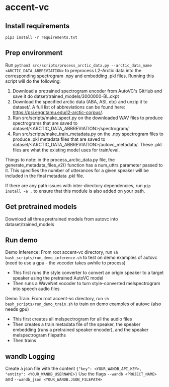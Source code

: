 # accent-vc

## Install requirements
`pip3 install -r requirements.txt`

## Prep environment
Run `python3 src/scripts/process_arctic_data.py --arctic_data_name <ARCTIC_DATA_ABBREVIATION>` to preprocess L2-Arctic data into the corresponding spectrogram .npy and embedding .pkl files. Running this script will do the following:
1. Download a pretrained spectrogram encoder from AutoVC's GitHub and save it do datset/trained_models/3000000-BL.ckpt
2. Download the specified arctic data (ABA, ASI, etc) and unzip it to dataset/. A full list of abbreviations can be found here: https://psi.engr.tamu.edu/l2-arctic-corpus/.
3. Run src/scripts/make_spect.py on the downloaded WAV files to produce spectrograms that are saved to dataset/<ARCTIC_DATA_ABBREVIATION>/spectrogram/.
4. Run src/scripts/make_train_metadata.py on the .npy spectrogram files to produce .pkl metadata files that are saved to dataset/<ARCTIC_DATA_ABBREVIATION>/autovc_metadata/. These .pkl files are what the existing model uses for train/eval.

Things to note: in the process_arctic_data.py file, the generate_metadata_files_v2() function has a num_uttrs parameter passed to it. This specifies the number of utterances for a given speaker will be included in the final metadata .pkl file.

If there are any path issues with inter-directory dependencies, run `pip install -e .` to ensure that this module is also added on your path.

## Get pretrained models
Download all three pretrained models from autovc into dataset/trained_models

## Run demo
Demo Inference: From root accent-vc directory, run `sh bash_scripts/run_demo_inference.sh` to test on demo examples of autovc (need to use a gpu - the vocoder takes awhile to process)
- This first runs the style converter to convert an origin speaker to a target speaker using the pretrained AutoVC model
- Then runs a WaveNet vocoder to turn style-converted melspectrogram into speech audio files

Demo Train: From root accent-vc directory, run `sh bash_scripts/run_demo_train.sh` to train on demo examples of autovc (also needs gpu)
- This first creates all melspectrogram for all the audio files
- Then creates a train metadata file of the speaker, the speaker embedding (runs a pretrained speaker encoder), and the speaker melspectrogram filepaths
- Then trains

## wandb Logging
Create a json file with the content `{"key": <YOUR_WANDB_API_KEY>, "entity": <YOUR_WANDB_USERNAME>}`
Use the flags `--wandb <PROJECT_NAME>` and `--wandb_json <YOUR_WANDB.JSON_FILEPATH>`
